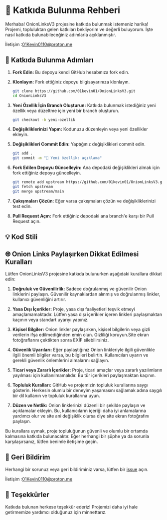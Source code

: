 # 🚀 Katkıda Bulunma Rehberi

Merhaba! OnionLinksV3 projesine katkıda bulunmak istemeniz harika! Projemi, topluluktan gelen katkıları bekliyorim ve değerli buluyorum. 
İşte nasıl katkıda bulunabileceğiniz adımlarla açıklanmıştır.

İletişim :01Kevin0110@proton.me

## 🔄 Katkıda Bulunma Adımları

1. **Fork Edin:** Bu depoyu kendi GitHub hesabınıza fork edin.

2. **Klonlayın:** Fork ettiğiniz depoyu bilgisayarınıza klonlayın.

    ```bash
    git clone https://github.com/01kevin01/OnionLinksV3.git
    cd OnionLinksV3
    ```

3. **Yeni Özellik İçin Branch Oluşturun:** Katkıda bulunmak istediğiniz yeni özellik veya düzeltme için yeni bir branch oluşturun.

    ```bash
    git checkout -b yeni-ozellik
    ```

4. **Değişikliklerinizi Yapın:** Kodunuzu düzenleyin veya yeni özellikler ekleyin.

5. **Değişiklikleri Commit Edin:** Yaptığınız değişiklikleri commit edin.

    ```bash
    git add .
    git commit -m "🚀 Yeni özellik: açıklama"
    ```

6. **Fork Edilen Depoyu Güncelleyin:** Ana depodaki değişiklikleri almak için fork ettiğiniz depoyu güncelleyin.

    ```bash
    git remote add upstream https://github.com/01kevin01/OnionLinksV3.git
    git fetch upstream
    git merge upstream/main
    ```

7. **Çakışmaları Çözün:** Eğer varsa çakışmaları çözün ve değişikliklerinizi test edin.

8. **Pull Request Açın:** Fork ettiğiniz depodaki ana branch'e karşı bir Pull Request açın.

## 💡 Kod Stili

## 🌐 Onion Links Paylaşırken Dikkat Edilmesi Kuralları

Lütfen OnionLinksV3 projesine katkıda bulunurken aşağıdaki kurallara dikkat edin:

1. **Doğruluk ve Güvenilirlik:** Sadece doğrulanmış ve güvenilir Onion linklerini paylaşın. Güvenilir kaynaklardan alınmış ve doğrulanmış linkler, kullanıcı güvenliğini artırır.

2. **Yasa Dışı İçerikler:** Proje, yasa dışı faaliyetleri teşvik etmeyi amaçlamamaktadır. Lütfen yasa dışı içerikler içeren linkleri paylaşmaktan kaçının veya standart uyarıyı yapınız.

3. **Kişisel Bilgiler:** Onion linkler paylaşırken, kişisel bilgilerin veya gizli verilerin ifşa edilmediğinden emin olun. Gizliliği koruyun.Site ekran fotoğraflarını çektikten sonra EXİF silebilirsiniz.

4. **Güvenlik Uyarıları:** Eğer paylaştığınız Onion linkleriyle ilgili güvenlikle ilgili önemli bilgiler varsa, bu bilgileri belirtin. Kullanıcıları uyarın ve gerekli güvenlik önlemlerini almalarını sağlayın.

5. **Ticari veya Zararlı İçerikler:** Proje, ticari amaçlar veya zararlı yazılımların yayılması için kullanılmamalıdır. Bu tür içerikleri paylaşmaktan kaçının.

6. **Topluluk Kuralları:** GitHub ve projemizin topluluk kurallarına saygı gösterin. Herkesin olumlu bir deneyim yaşamasını sağlamak adına saygılı bir dil kullanın ve topluluk kurallarına uyun.

7. **Düzen ve Netlik:** Onion linklerinizi düzenli bir şekilde paylaşın ve açıklamalar ekleyin. Bu, kullanıcıların içeriği daha iyi anlamalarına yardımcı olur ve site ani değişiklik olursa diye site ekran fotoğrafını paylaşın.

Bu kurallara uymak, proje topluluğunun güvenli ve olumlu bir ortamda kalmasına katkıda bulunacaktır. Eğer herhangi bir şüphe ya da sorunla karşılaşırsanız, lütfen benimle iletişime geçin.

## 📢 Geri Bildirim

Herhangi bir sorunuz veya geri bildiriminiz varsa, lütfen bir [issue](https://github.com/01kevin01/OnionLinksV3/issues) açın.

İletişim :01Kevin0110@proton.me

## 🙌 Teşekkürler

Katkıda bulunan herkese teşekkür ederiz! Projemizi daha iyi hale getirmemize yardımcı olduğunuz için minnettarız.

